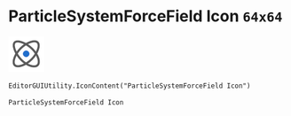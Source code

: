 # ParticleSystemForceField Icon `64x64`
<img src="/img/ParticleSystemForceField%20Icon.png" width=64 height=64>

``` CSharp
EditorGUIUtility.IconContent("ParticleSystemForceField Icon")
```
```
ParticleSystemForceField Icon
```
